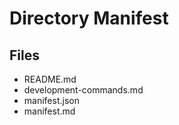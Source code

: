 # Directory Manifest

## Files
- README.md
- development-commands.md
- manifest.json
- manifest.md

